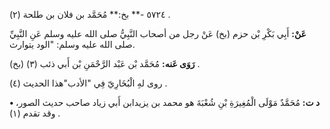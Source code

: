 ٥٧٢٤ -** بخ:** مُحَمَّد بن فلان بن طلحة (٢) .

**عَنْ:** أَبِي بَكْرِ بْن حزم (بخ) عَنْ رجل من أصحاب النَّبِيُّ صلى الله عليه وسلم عَنِ النَّبِيِّ صلى الله عليه وسلم: "الود يتوارث.

**رَوَى عَنه:** مُحَمَّد بْن عَبْد الرَّحْمَنِ بْن أَبي ذئب (٣) (بخ) .

روى لهِ الْبُخَارِيّ فِي "الأدب"هذا الحديث (٤) .

**• د ت:** مُحَمَّدٌ مَوْلَى الْمُغِيرَةِ بْنِ شُعْبَةَ هو محمد بن يزيدابن أَبي زياد صاحب حديث الصور، وقد تقدم (١) .